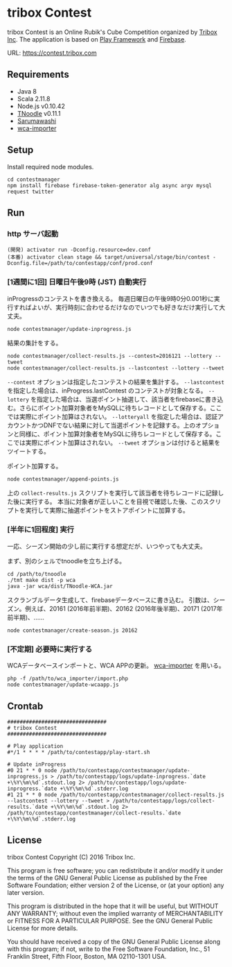 # tribox Contest

tribox Contest is an Online Rubik's Cube Competition organized by [Tribox Inc](http://tribox.com).
The application is based on [Play Framework](https://www.playframework.com) and [Firebase](https://www.firebase.com).

URL: https://contest.tribox.com


## Requirements

* Java 8
* Scala 2.11.8
* Node.js v0.10.42
* [TNoodle](https://github.com/cubing/tnoodle) v0.11.1
* [Sarumawashi](https://github.com/kotarot/Sarumawashi)
* [wca-importer](https://github.com/kotarot/wca-importer)


## Setup

Install required node modules.
```
cd contestmanager
npm install firebase firebase-token-generator alg async argv mysql request twitter
```


## Run

### http サーバ起動

```
(開発) activator run -Dconfig.resource=dev.conf
(本番) activator clean stage && target/universal/stage/bin/contest -Dconfig.file=/path/to/contestapp/conf/prod.conf
```

### [1週間に1回] 日曜日午後9時 (JST) 自動実行

inProgressのコンテストを書き換える。
毎週日曜日の午後9時0分0.001秒に実行すればよいが、実行時刻に合わせるだけなのでいつでも好きなだけ実行して大丈夫。
```
node contestmanager/update-inprogress.js
```

結果の集計をする。
```
node contestmanager/collect-results.js --contest=2016121 --lottery --tweet
node contestmanager/collect-results.js --lastcontest --lottery --tweet
```
`--contest` オプションは指定したコンテストの結果を集計する。
`--lastcontest` を指定した場合は、inProgress.lastContest のコンテストが対象となる。
`--lottery` を指定した場合は、当選ポイント抽選して、該当者をfirebaseに書き込む。さらにポイント加算対象者をMySQLに待ちレコードとして保存する。ここでは実際にポイント加算はされない。
`--lotteryall` を指定した場合は、認証アカウントかつDNFでない結果に対して当選ポイントを記録する。上のオプションと同様に、ポイント加算対象者をMySQLに待ちレコードとして保存する。ここでは実際にポイント加算はされない。
`--tweet` オプションは付けると結果をツイートする。

ポイント加算する。
```
node contestmanager/append-points.js
```
上の `collect-results.js` スクリプトを実行して該当者を待ちレコードに記録した後に実行する。
本当に対象者が正しいことを目視で確認した後、このスクリプトを実行して実際に抽選ポイントをストアポイントに加算する。

### [半年に1回程度] 実行

一応、シーズン開始の少し前に実行する想定だが、いつやっても大丈夫。

まず、別のシェルでtnoodleを立ち上げる。
```
cd /path/to/tnoodle
./tmt make dist -p wca
java -jar wca/dist/TNoodle-WCA.jar
```

スクランブルデータ生成して、firebaseデータベースに書き込む。
引数は、シーズン。例えば、20161 (2016年前半期)、20162 (2016年後半期)、20171 (2017年前半期)、......
```
node contestmanager/create-season.js 20162
```

### [不定期] 必要時に実行する

WCAデータベースインポートと、WCA APPの更新。
[wca-importer](https://github.com/kotarot/wca-importer) を用いる。
```
php -f /path/to/wca_importer/import.php
node contestmanager/update-wcaapp.js
```


## Crontab

```
################################
# tribox Contest
################################

# Play application
#*/1 * * * * /path/to/contestapp/play-start.sh

# Update inProgress
#0 21 * * 0 node /path/to/contestapp/contestmanager/update-inprogress.js > /path/to/contestapp/logs/update-inprogress.`date +\%Y\%m\%d`.stdout.log 2> /path/to/contestapp/logs/update-inprogress.`date +\%Y\%m\%d`.stderr.log
#1 21 * * 0 node /path/to/contestapp/contestmanager/collect-results.js --lastcontest --lottery --tweet > /path/to/contestapp/logs/collect-results.`date +\%Y\%m\%d`.stdout.log 2> /path/to/contestapp/contestmanager/collect-results.`date +\%Y\%m\%d`.stderr.log
```


## License

tribox Contest
Copyright (C) 2016  Tribox Inc.

This program is free software; you can redistribute it and/or modify
it under the terms of the GNU General Public License as published by
the Free Software Foundation; either version 2 of the License, or
(at your option) any later version.

This program is distributed in the hope that it will be useful,
but WITHOUT ANY WARRANTY; without even the implied warranty of
MERCHANTABILITY or FITNESS FOR A PARTICULAR PURPOSE.  See the
GNU General Public License for more details.

You should have received a copy of the GNU General Public License along
with this program; if not, write to the Free Software Foundation, Inc.,
51 Franklin Street, Fifth Floor, Boston, MA 02110-1301 USA.
